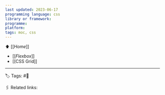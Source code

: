 ```yaml
---
last updated: 2023-06-17
programming language: css
library or framework:
programme:
platform:
tags: moc, css
---
```

⬆  [[_Home_]]

- [[_Flexbox_]]
- [[CSS Grid]]


---
🏷 Tags: #🌱

🖇 Related links: 